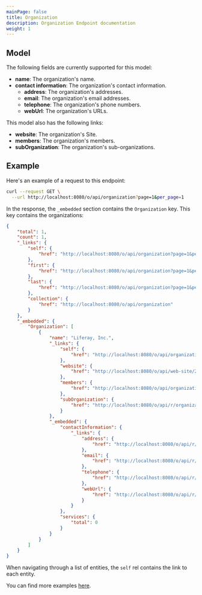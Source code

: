 ```yaml
---
mainPage: false
title: Organization
description: Organization Endpoint documentation
weight: 1
---
```


## Model

The following fields are currently supported for this model: 

* **name**: The organization's name.
* **contact information**: The organization's contact information.
    * **address**: The organization's addresses.
    * **email**: The organization's email addresses.
    * **telephone**: The organization's phone numbers.
    * **webUrl**: The organization's URLs.

This model also has the following links:

* **website**: The organization's Site.
* **members**: The organization's members.
* **subOrganization**: The organization's sub-organizations.

## Example

Here's an example of a request to this endpoint: 

```bash
curl --request GET \
  --url http://localhost:8080/o/api/organization?page=1&per_page=1
```

In the response, the `_embedded` section contains the `Organization` key. This key contains the organizations: 

```json
{
    "total": 1,
    "count": 1,
    "_links": {
        "self": {
            "href": "http://localhost:8080/o/api/organization?page=1&per_page=30"
        },
        "first": {
            "href": "http://localhost:8080/o/api/organization?page=1&per_page=30"
        },
        "last": {
            "href": "http://localhost:8080/o/api/organization?page=1&per_page=30"
        },
        "collection": {
            "href": "http://localhost:8080/o/api/organization"
        }
    },
    "_embedded": {
        "Organization": [
            {
                "name": "Liferay, Inc.",
                "_links": {
                    "self": {
                        "href": "http://localhost:8080/o/api/organization/20149"
                    },
                    "website": {
                        "href": "http://localhost:8080/o/api/web-site/20150"
                    },
                    "members": {
                        "href": "http://localhost:8080/o/api/organization/20149/user-account"
                    },
                    "subOrganization": {
                        "href": "http://localhost:8080/o/api/r/organization/20149"
                    }
                },
                "_embedded": {
                    "contactInformation": {
                        "_links": {
                            "address": {
                                "href": "http://localhost:8080/o/api/r/addresses/20004:20149"
                            },
                            "email": {
                                "href": "http://localhost:8080/o/api/r/emails/20004:20149"
                            },
                            "telephone": {
                                "href": "http://localhost:8080/o/api/r/phones/20004:20149"
                            },
                            "webUrl": {
                                "href": "http://localhost:8080/o/api/r/web-urls/20004:20149"
                            }
                        }
                    },
                    "services": {
                        "total": 0
                    }
                }
            }
        ]
    }
}
```

When navigating through a list of entities, the `self` rel contains the link to each entity. 

You can find more examples [here](/docs/organization/examples.html). 
